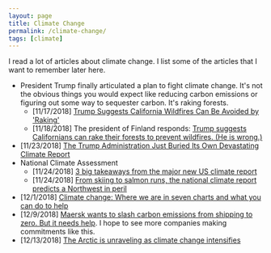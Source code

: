 ```yaml
---
layout: page
title: Climate Change
permalink: /climate-change/
tags: [climate]
---
```


I read a lot of articles about climate change. I list some of the
articles that I want to remember later here.

- President Trump finally articulated a plan to fight climate
  change. It's not the obvious things you would expect like reducing
  carbon emissions or figuring out some way to sequester carbon. It's
  raking forests.
  - [11/17/2018] [Trump Suggests California Wildfires Can Be Avoided
    by
    'Raking'](https://earther.gizmodo.com/trump-suggests-california-wildfires-can-be-avoided-by-r-1830516283)
  - [11/18/2018] The president of Finland responds: [Trump suggests
    Californians can rake their forests to prevent wildfires. (He is
    wrong.)](https://www.washingtonpost.com/world/2018/11/18/trump-suggests-californians-can-rake-their-forests-prevent-wildfires-he-is-wrong/)
- [11/23/2018] [The Trump Administration Just Buried Its Own
  Devastating Climate
  Report](https://www.motherjones.com/politics/2018/11/trump-admin-devastating-climate-report-black-friday/)
- National Climate Assessment
  - [11/24/2018] [3 big takeaways from the major new US climate
    report](https://www.vox.com/2018/11/24/18109883/climate-report-2018-national-assessment)
  - [11/24/2018] [From skiing to salmon runs, the national climate
    report predicts a Northwest in
    peril](https://www.seattletimes.com/seattle-news/environment/national-climate-assessment-paints-grim-picture-for-northwest/)
- [12/1/2018] [Climate change: Where we are in seven charts and what you can do to help](https://www.bbc.com/news/science-environment-46384067)
- [12/9/2018] [Maersk wants to slash carbon emissions from shipping to zero. But it needs help](https://www.cnn.com/2018/12/05/business/maersk-carbon-emissions-shipping/index.html). I hope to see more companies making commitments like this.
- [12/13/2018] [The Arctic is unraveling as climate change intensifies](https://www.axios.com/the-arctic-is-unraveling-global-warming-sea-ice-melt-0a0467a2-ad82-4741-8bbe-9e2072b71efc.html)
